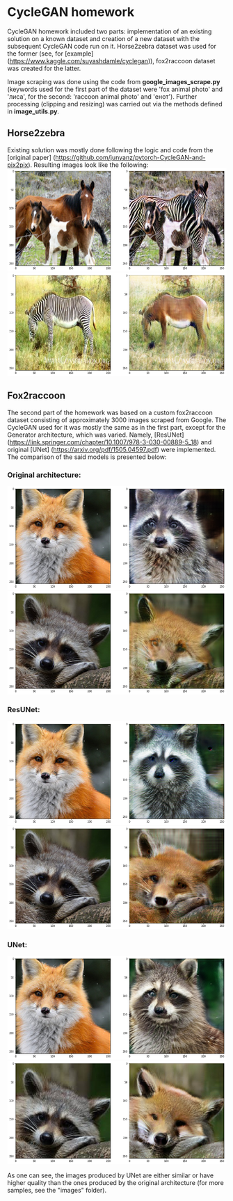 # CycleGAN homework

CycleGAN homework included two parts: implementation of an existing solution on a known dataset and creation of a new dataset with the subsequent CycleGAN code run on it. Horse2zebra dataset was used for the former (see, for [example] (https://www.kaggle.com/suyashdamle/cyclegan)), fox2raccoon dataset was created for the latter.

Image scraping was done using the code from __google_images_scrape.py__ (keywords used for the first part of the dataset were 'fox animal photo' and 'лиса', for the second: 'raccoon animal photo' and 'енот'). Further processing (clipping and resizing) was carried out via the methods defined in __image_utils.py__.

## Horse2zebra
Existing solution was mostly done following the logic and code from the [original paper] (https://github.com/junyanz/pytorch-CycleGAN-and-pix2pix). Resulting images look like the following:
![horse2zebra](images/horses/4.png)
![zebra2horse](images/horses/_4.png)  

## Fox2raccoon
The second part of the homework was based on a custom fox2raccoon dataset consisting of approximately 3000 images scraped from Google. The CycleGAN used for it was mostly the same as in the first part, except for the Generator architecture, which was varied. Namely, [ResUNet] (https://link.springer.com/chapter/10.1007/978-3-030-00889-5_18) and original [UNet] (https://arxiv.org/pdf/1505.04597.pdf) were implemented. The comparison of the said models is presented below:

### Original architecture:  
![res_f2r](images/res_exp/1.png)
![res_r2f](images/res_exp/_2.png)

### ResUNet:  
![resunet_f2r](images/resunet_exp/2.png)
![resunet_r2f](images/resunet_exp/_4.png)

### UNet:  
![unet_f2r](images/unet_exp/3.png)
![unet_r2f](images/unet_exp/_3.png)

As one can see, the images produced by UNet are either similar or have higher quality than the ones produced by the original architecture (for more samples, see the "images" folder).
